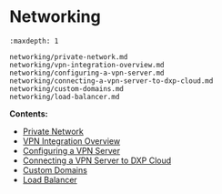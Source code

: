 # Networking

```{toctree}
:maxdepth: 1

networking/private-network.md
networking/vpn-integration-overview.md
networking/configuring-a-vpn-server.md
networking/connecting-a-vpn-server-to-dxp-cloud.md
networking/custom-domains.md
networking/load-balancer.md
```

**Contents:**

- [Private Network](./infrastructure-and-operations/networking/private-network.md)
- [VPN Integration Overview](./infrastructure-and-operations/networking/vpn-integration-overview.md)
- [Configuring a VPN Server](./infrastructure-and-operations/networking/configuring-a-vpn-server.md)
- [Connecting a VPN Server to DXP Cloud](./infrastructure-and-operations/networking/connecting-a-vpn-server-to-dxp-cloud.md)
- [Custom Domains](./infrastructure-and-operations/networking/custom-domains.md)
- [Load Balancer](./infrastructure-and-operations/networking/load-balancer.md)
